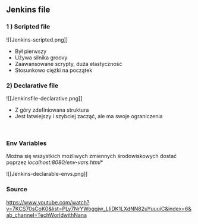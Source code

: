 
## Jenkins file

### 1 ) Scripted file
![[Jenkins-scripted.png]]
- Był pierwszy
- Używa silnika groovy
- Zaawansowane scrypty, duża elastyczność
- Stosunkowo ciężki na początek



### 2) Declarative file
![[Jenkinsfile-declarative.png]]
- Z góry zdefiniowana struktura
- Jest łatwiejszy i szybciej zacząć, ale ma swoje ograniczenia

<br>

### Env Variables
Można się wszystkich możliwych zmiennych środowiskowych dostać poprzez *localhost:8080/env-vars.html**

![[Jenkins-declarable-envs.png]]

### Source
https://www.youtube.com/watch?v=7KCS70sCoK0&list=PLy7NrYWoggjw_LIiDK1LXdNN82uYuuuiC&index=6&ab_channel=TechWorldwithNana